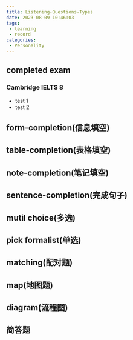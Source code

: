 ```yaml
---
title: Listening-Questions-Types
date: 2023-08-09 10:46:03
tags:
 - learning
 - record
categories:
 - Personality
---
```

## completed exam
### Cambridge IELTS 8 
 - test 1
 - test 2
## form-completion(信息填空)
## table-completion(表格填空)
## note-completion(笔记填空)
## sentence-completion(完成句子)
## mutil choice(多选)
## pick formalist(单选)
## matching(配对题)
## map(地图题)
## diagram(流程图)
## 简答题

